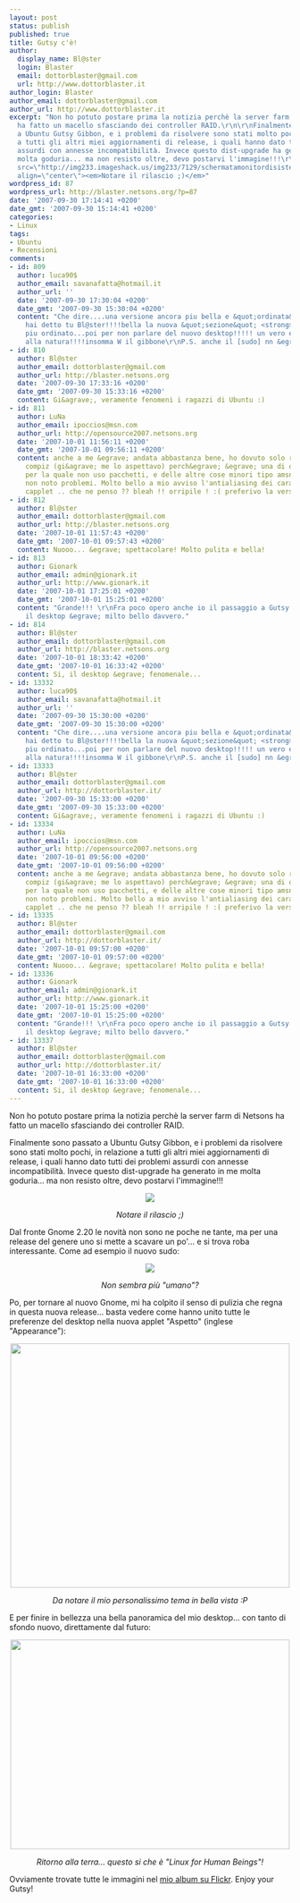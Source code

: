 ```yaml
---
layout: post
status: publish
published: true
title: Gutsy c'è!
author:
  display_name: Bl@ster
  login: Blaster
  email: dottorblaster@gmail.com
  url: http://www.dottorblaster.it
author_login: Blaster
author_email: dottorblaster@gmail.com
author_url: http://www.dottorblaster.it
excerpt: "Non ho potuto postare prima la notizia perchè la server farm di Netsons
  ha fatto un macello sfasciando dei controller RAID.\r\n\r\nFinalmente sono passato
  a Ubuntu Gutsy Gibbon, e i problemi da risolvere sono stati molto pochi, in relazione
  a tutti gli altri miei aggiornamenti di release, i quali hanno dato tutti dei problemi
  assurdi con annesse incompatibilità. Invece questo dist-upgrade ha generato in me
  molta goduria... ma non resisto oltre, devo postarvi l'immagine!!!\r\n<p align=\"center\"><img
  src=\"http://img233.imageshack.us/img233/7129/schermatamonitordisistelz9.png\" /></p>\r\n<p
  align=\"center\"><em>Notare il rilascio ;)</em>"
wordpress_id: 87
wordpress_url: http://blaster.netsons.org/?p=87
date: '2007-09-30 17:14:41 +0200'
date_gmt: '2007-09-30 15:14:41 +0200'
categories:
- Linux
tags:
- Ubuntu
- Recensioni
comments:
- id: 809
  author: luca90$
  author_email: savanafatta@hotmail.it
  author_url: ''
  date: '2007-09-30 17:30:04 +0200'
  date_gmt: '2007-09-30 15:30:04 +0200'
  content: "Che dire....una versione ancora piu bella e &quot;ordinata&quot; come
    hai detto tu Bl@ster!!!!bella la nuova &quot;sezione&quot; <strong><em>appareance</em></strong>...davvero
    piu ordinato...poi per non parlare del nuovo desktop!!!!! un vero e proprio ritorno
    alla natura!!!!insomma W il gibbone\r\nP.S. anche il [sudo] nn &egrave; male!!!"
- id: 810
  author: Bl@ster
  author_email: dottorblaster@gmail.com
  author_url: http://blaster.netsons.org
  date: '2007-09-30 17:33:16 +0200'
  date_gmt: '2007-09-30 15:33:16 +0200'
  content: Gi&agrave;, veramente fenomeni i ragazzi di Ubuntu :)
- id: 811
  author: LuNa
  author_email: ipoccios@msn.com
  author_url: http://opensource2007.netsons.org
  date: '2007-10-01 11:56:11 +0200'
  date_gmt: '2007-10-01 09:56:11 +0200'
  content: anche a me &egrave; andata abbastanza bene, ho dovuto solo reinstallare
    compiz (gi&agrave; me lo aspettavo) perch&egrave; &egrave; una di quelle cose
    per la quale non uso pacchetti, e delle altre cose minori tipo amsn. Per adesso
    non noto problemi. Molto bello a mio avviso l'antialiasing dei caratteri. La nuova
    capplet .. che ne penso ?? bleah !! orripile ! :( preferivo la versione 2.18
- id: 812
  author: Bl@ster
  author_email: dottorblaster@gmail.com
  author_url: http://blaster.netsons.org
  date: '2007-10-01 11:57:43 +0200'
  date_gmt: '2007-10-01 09:57:43 +0200'
  content: Nuooo... &egrave; spettacolare! Molto pulita e bella!
- id: 813
  author: Gionark
  author_email: admin@gionark.it
  author_url: http://www.gionark.it
  date: '2007-10-01 17:25:01 +0200'
  date_gmt: '2007-10-01 15:25:01 +0200'
  content: "Grande!!! \r\nFra poco opero anche io il passaggio a Gutsy.\r\nComunque
    il desktop &egrave; milto bello davvero."
- id: 814
  author: Bl@ster
  author_email: dottorblaster@gmail.com
  author_url: http://blaster.netsons.org
  date: '2007-10-01 18:33:42 +0200'
  date_gmt: '2007-10-01 16:33:42 +0200'
  content: Si, il desktop &egrave; fenomenale...
- id: 13332
  author: luca90$
  author_email: savanafatta@hotmail.it
  author_url: ''
  date: '2007-09-30 15:30:00 +0200'
  date_gmt: '2007-09-30 15:30:00 +0200'
  content: "Che dire....una versione ancora piu bella e &quot;ordinata&quot; come
    hai detto tu Bl@ster!!!!bella la nuova &quot;sezione&quot; <strong><em>appareance</em></strong>...davvero
    piu ordinato...poi per non parlare del nuovo desktop!!!!! un vero e proprio ritorno
    alla natura!!!!insomma W il gibbone\r\nP.S. anche il [sudo] nn &egrave; male!!!"
- id: 13333
  author: Bl@ster
  author_email: dottorblaster@gmail.com
  author_url: http://dottorblaster.it/
  date: '2007-09-30 15:33:00 +0200'
  date_gmt: '2007-09-30 15:33:00 +0200'
  content: Gi&agrave;, veramente fenomeni i ragazzi di Ubuntu :)
- id: 13334
  author: LuNa
  author_email: ipoccios@msn.com
  author_url: http://opensource2007.netsons.org
  date: '2007-10-01 09:56:00 +0200'
  date_gmt: '2007-10-01 09:56:00 +0200'
  content: anche a me &egrave; andata abbastanza bene, ho dovuto solo reinstallare
    compiz (gi&agrave; me lo aspettavo) perch&egrave; &egrave; una di quelle cose
    per la quale non uso pacchetti, e delle altre cose minori tipo amsn. Per adesso
    non noto problemi. Molto bello a mio avviso l'antialiasing dei caratteri. La nuova
    capplet .. che ne penso ?? bleah !! orripile ! :( preferivo la versione 2.18
- id: 13335
  author: Bl@ster
  author_email: dottorblaster@gmail.com
  author_url: http://dottorblaster.it/
  date: '2007-10-01 09:57:00 +0200'
  date_gmt: '2007-10-01 09:57:00 +0200'
  content: Nuooo... &egrave; spettacolare! Molto pulita e bella!
- id: 13336
  author: Gionark
  author_email: admin@gionark.it
  author_url: http://www.gionark.it
  date: '2007-10-01 15:25:00 +0200'
  date_gmt: '2007-10-01 15:25:00 +0200'
  content: "Grande!!! \r\nFra poco opero anche io il passaggio a Gutsy.\r\nComunque
    il desktop &egrave; milto bello davvero."
- id: 13337
  author: Bl@ster
  author_email: dottorblaster@gmail.com
  author_url: http://dottorblaster.it/
  date: '2007-10-01 16:33:00 +0200'
  date_gmt: '2007-10-01 16:33:00 +0200'
  content: Si, il desktop &egrave; fenomenale...
---
```

<p>Non ho potuto postare prima la notizia perchè la server farm di Netsons ha fatto un macello sfasciando dei controller RAID.</p>
<p>Finalmente sono passato a Ubuntu Gutsy Gibbon, e i problemi da risolvere sono stati molto pochi, in relazione a tutti gli altri miei aggiornamenti di release, i quali hanno dato tutti dei problemi assurdi con annesse incompatibilità. Invece questo dist-upgrade ha generato in me molta goduria... ma non resisto oltre, devo postarvi l'immagine!!!</p>
<p align="center"><img src="http://img233.imageshack.us/img233/7129/schermatamonitordisistelz9.png" /></p>
<p align="center"><em>Notare il rilascio ;)</em><a id="more"></a><a id="more-87"></a></p>
<p align="left">Dal fronte Gnome 2.20 le novità non sono ne poche ne tante, ma per una release del genere uno si mette a scavare un po'... e si trova roba interessante. Come ad esempio il nuovo sudo:</p>
<p align="center"> <img src="http://farm2.static.flickr.com/1244/1463850934_0aadd0dce3.jpg?v=0" /></p>
<p align="center"><em>Non sembra più "umano"?</em></p>
<p align="left">Po, per tornare al nuovo Gnome, mi ha colpito il senso di pulizia che regna in questa nuova release... basta vedere come hanno unito tutte le preferenze del desktop nella nuova applet "Aspetto" (inglese "Appearance"):</p>
<p align="center"><img src="http://farm2.static.flickr.com/1044/1463850942_b538ab0fcd.jpg" height="437" width="500" /></p>
<p align="center"><em>Da notare il mio personalissimo tema in bella vista :P</em></p>
<p align="left">E per finire in bellezza una bella panoramica del mio desktop... con tanto di sfondo nuovo, direttamente dal futuro:</p>
<p align="center"><img src="http://farm2.static.flickr.com/1160/1463850946_711ad0e1d7.jpg" height="375" width="500" /></p>
<p align="center"><em>Ritorno alla terra... questo si che è "Linux for Human Beings"!</em></p>
<p align="left">Ovviamente trovate tutte le immagini nel <a href="http://www.flickr.com/photos/fotoblaster/">mio album su Flickr</a>. Enjoy your Gutsy!</p>
